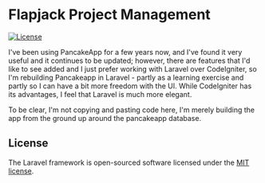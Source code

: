 # Flapjack Project Management


[![License](https://poser.pugx.org/laravel/framework/license.svg)](https://packagist.org/packages/laravel/framework)

I've been using PancakeApp for a few years now, and I've found it very useful and it continues to be updated; however, 
there are features that I'd like to see added and I just prefer working with Laravel over CodeIgniter, so I'm rebuilding
Pancakeapp in Laravel - partly as a learning exercise and partly so I can have a bit more freedom with the UI. While 
CodeIgniter has its advantages, I feel that Laravel is much more elegant. 

To be clear, I'm not copying and pasting code here, I'm merely building the app from the ground up around the pancakeapp database.
## License

The Laravel framework is open-sourced software licensed under the [MIT license](http://opensource.org/licenses/MIT).
